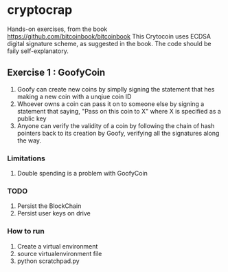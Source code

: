 # cryptocrap
Hands-on exercises, from the book https://github.com/bitcoinbook/bitcoinbook
This Crytocoin uses ECDSA digital signature scheme, as suggested in the book.
The code should be faily self-explanatory.

## Exercise 1 : GoofyCoin
1. Goofy can create new coins by simplly signing the statement that hes making a new coin with a unqiue coin ID
2. Whoever owns a coin can pass it on to someone else by signing a statement that saying, "Pass on this coin to X" where X is specified as a public key
3. Anyone can verify the validity of a coin by following the chain of hash pointers back to its creation by Goofy, verifying all the signatures along the way.

### Limitations
1. Double spending is a problem with GoofyCoin

### TODO
1. Persist the BlockChain
2. Persist user keys on drive

### How to run
1. Create a virtual environment
3. source virtualenvironment file
2. python scratchpad.py